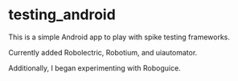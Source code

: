 testing_android
===============
This is a simple Android app to play with spike testing frameworks.

Currently added Robolectric, Robotium, and uiautomator.

Additionally, I began experimenting with Roboguice.
